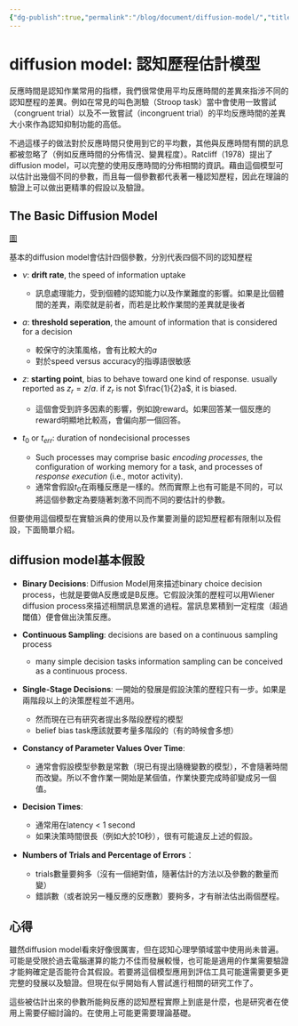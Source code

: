 ```yaml
---
{"dg-publish":true,"permalink":"/blog/document/diffusion-model/","title":"認知歷程估計模型 diffusion model","tags":["blog","psychology","method","guideline"]}
---
```



# diffusion model: 認知歷程估計模型

反應時間是認知作業常用的指標，我們很常使用平均反應時間的差異來指涉不同的認知歷程的差異。例如在常見的叫色測驗（Stroop task）當中會使用一致嘗試（congruent trial）以及不一致嘗試（incongruent trial）的平均反應時間的差異大小來作為認知抑制功能的高低。

不過這樣子的做法對於反應時間只使用到它的平均數，其他與反應時間有關的訊息都被忽略了（例如反應時間的分佈情況、變異程度）。Ratcliff（1978）提出了diffusion model，可以完整的使用反應時間的分佈相關的資訊。藉由這個模型可以估計出幾個不同的參數，而且每一個參數都代表著一種認知歷程，因此在理論的驗證上可以做出更精準的假設以及驗證。

## The Basic Diffusion Model

[圖](obsidian://open?vault=Ju%20note&file=review%20works%2Fdiffusion%20model%2Fimage-20211203144707515.png)

基本的diffusion model會估計四個參數，分別代表四個不同的認知歷程

- $\nu$: **drift rate**, the speed of information uptake
  - 訊息處理能力，受到個體的認知能力以及作業難度的影響。如果是比個體間的差異，兩麼就是前者，而若是比較作業間的差異就是後者

- $a$: **threshold seperation**, the amount of information that is considered for a decision
  - 較保守的決策風格，會有比較大的$a$
  - 對於speed versus accuracy的指導語很敏感

- $z$: **starting point**, bias to behave toward one kind of response. usually reported as $z_r = z/a$. if $z_r$ is not $\frac{1}{2}a$, it is biased.
  - 這個會受到許多因素的影響，例如說reward。如果回答某一個反應的reward明顯地比較高，會偏向那一個回答。

- $t_0$ or $t_{err}$: duration of nondecisional processes
  - Such processes may comprise basic *encoding processes*, the configuration of working memory for a task, and processes of *response execution* (i.e., motor activity).
  - 通常會假設$t_0$在兩種反應是一樣的。然而實際上也有可能是不同的，可以將這個參數定為要隨著刺激不同而不同的要估計的參數。

但要使用這個模型在實驗派典的使用以及作業要測量的認知歷程都有限制以及假設，下面簡單介紹。

## diffusion model基本假設

- **Binary Decisions**: Diffusion Model用來描述binary choice decision process，也就是要做A反應或是B反應。它假設決策的歷程可以用Wiener diffusion process來描述相關訊息累進的過程。當訊息累積到一定程度（超過閾值）便會做出決策反應。

- **Continuous Sampling**: decisions are based on a continuous sampling process
	- many simple decision tasks information sampling can be conceived as a continuous process.
- **Single-Stage Decisions**: 一開始的發展是假設決策的歷程只有一步。如果是兩階段以上的決策歷程並不適用。
	- 然而現在已有研究者提出多階段歷程的模型
	- belief bias task應該就要考量多階段的（有的時候會多想）
- **Constancy of Parameter Values Over Time**:
	- 通常會假設模型參數是常數（現已有提出隨機變數的模型），不會隨著時間而改變。所以不會作業一開始是某個值，作業快要完成時卻變成另一個值。
- **Decision Times**:
	- 通常用在latency < 1 second
	- 如果決策時間很長（例如大於10秒），很有可能違反上述的假設。 
- **Numbers of Trials and Percentage of Errors**：
	- trials數量要夠多（沒有一個絕對值，隨著估計的方法以及參數的數量而變）
	- 錯誤數（或者說另一種反應的反應數）要夠多，才有辦法估出兩個歷程。


## 心得

雖然diffusion model看來好像很厲害，但在認知心理學領域當中使用尚未普遍。可能是受限於過去電腦運算的能力不佳而發展較慢，也可能是適用的作業需要驗證才能夠確定是否能符合其假設。若要將這個模型應用到評估工具可能還需要更多更完整的發展以及驗證。但現在似乎開始有人嘗試進行相關的研究工作了。

這些被估計出來的參數所能夠反應的認知歷程實際上到底是什麼，也是研究者在使用上需要仔細討論的。在使用上可能更需要理論基礎。